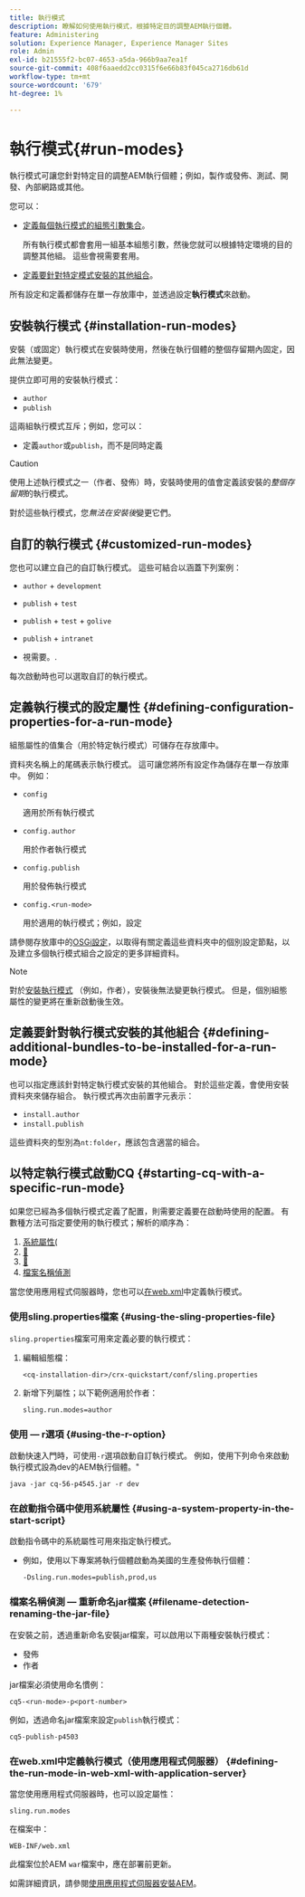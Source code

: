 ```yaml
---
title: 執行模式
description: 瞭解如何使用執行模式，根據特定目的調整AEM執行個體。
feature: Administering
solution: Experience Manager, Experience Manager Sites
role: Admin
exl-id: b21555f2-bc07-4653-a5da-966b9aa7ea1f
source-git-commit: 408f6aaedd2cc0315f6e66b83f045ca2716db61d
workflow-type: tm+mt
source-wordcount: '679'
ht-degree: 1%

---
```


# 執行模式{#run-modes}

執行模式可讓您針對特定目的調整AEM執行個體；例如，製作或發佈、測試、開發、內部網路或其他。

您可以：

* [定義每個執行模式的組態引數集合](#defining-configuration-properties-for-a-run-mode)。

  所有執行模式都會套用一組基本組態引數，然後您就可以根據特定環境的目的調整其他組。 這些會視需要套用。

* [定義要針對特定模式安裝的其他組合](#defining-additional-bundles-to-be-installed-for-a-run-mode)。

所有設定和定義都儲存在單一存放庫中，並透過設定&#x200B;**執行模式**&#x200B;來啟動。

## 安裝執行模式 {#installation-run-modes}

安裝（或固定）執行模式在安裝時使用，然後在執行個體的整個存留期內固定，因此無法變更。

提供立即可用的安裝執行模式：

* `author`
* `publish`

這兩組執行模式互斥；例如，您可以：

* 定義`author`或`publish`，而不是同時定義

>[!CAUTION]
>
>使用上述執行模式之一（作者、發佈）時，安裝時使用的值會定義該安裝的&#x200B;*整個存留期*&#x200B;的執行模式。
>
>對於這些執行模式，您&#x200B;*無法在安裝後*&#x200B;變更它們。

## 自訂的執行模式 {#customized-run-modes}

您也可以建立自己的自訂執行模式。 這些可結合以涵蓋下列案例：

* `author` + `development`

* `publish` + `test`

* `publish` + `test` + `golive`

* `publish` + `intranet`

* 視需要。.

每次啟動時也可以選取自訂的執行模式。

## 定義執行模式的設定屬性 {#defining-configuration-properties-for-a-run-mode}

組態屬性的值集合（用於特定執行模式）可儲存在存放庫中。

資料夾名稱上的尾碼表示執行模式。 這可讓您將所有設定作為儲存在單一存放庫中。 例如：

* `config`

  適用於所有執行模式

* `config.author`

  用於作者執行模式

* `config.publish`

  用於發佈執行模式

* `config.<run-mode>`

  用於適用的執行模式；例如，設定

請參閱存放庫中的[OSGi設定](/help/sites-deploying/configuring-osgi.md#osgi-configuration-in-the-repository)，以取得有關定義這些資料夾中的個別設定節點，以及建立多個執行模式組合之設定的更多詳細資料。

>[!NOTE]
>
>對於[安裝執行模式](#installation-run-modes) （例如，作者），安裝後無法變更執行模式。 但是，個別組態屬性的變更將在重新啟動後生效。

## 定義要針對執行模式安裝的其他組合 {#defining-additional-bundles-to-be-installed-for-a-run-mode}

也可以指定應該針對特定執行模式安裝的其他組合。 對於這些定義，會使用安裝資料夾來儲存組合。 執行模式再次由前置字元表示：

* `install.author`
* `install.publish`

這些資料夾的型別為`nt:folder`，應該包含適當的組合。

## 以特定執行模式啟動CQ {#starting-cq-with-a-specific-run-mode}

如果您已經為多個執行模式定義了配置，則需要定義要在啟動時使用的配置。 有數種方法可指定要使用的執行模式；解析的順序為：

1. [系統屬性(](#using-a-system-property-in-the-start-script)
1. [&#128279;](#using-the-sling-properties-file)
1. [&#128279;](#using-the-r-option)
1. [檔案名稱偵測](#filename-detection-renaming-the-jar-file)

當您使用應用程式伺服器時，您也可以[在web.xml](#defining-the-run-mode-in-web-xml-with-application-server)中定義執行模式。

### 使用sling.properties檔案 {#using-the-sling-properties-file}

`sling.properties`檔案可用來定義必要的執行模式：

1. 編輯組態檔：

   `<cq-installation-dir>/crx-quickstart/conf/sling.properties`

1. 新增下列屬性；以下範例適用於作者：

   `sling.run.modes=author`

### 使用 — r選項 {#using-the-r-option}

啟動快速入門時，可使用`-r`選項啟動自訂執行模式。 例如，使用下列命令來啟動執行模式設為dev的AEM執行個體。&quot;

```shell
java -jar cq-56-p4545.jar -r dev
```

### 在啟動指令碼中使用系統屬性 {#using-a-system-property-in-the-start-script}

啟動指令碼中的系統屬性可用來指定執行模式。

* 例如，使用以下專案將執行個體啟動為美國的生產發佈執行個體：

  `-Dsling.run.modes=publish,prod,us`

### 檔案名稱偵測 — 重新命名jar檔案 {#filename-detection-renaming-the-jar-file}

在安裝之前，透過重新命名安裝jar檔案，可以啟用以下兩種安裝執行模式：

* 發佈
* 作者

jar檔案必須使用命名慣例：

`cq5-<run-mode>-p<port-number>`

例如，透過命名jar檔案來設定`publish`執行模式：

`cq5-publish-p4503`

### 在web.xml中定義執行模式（使用應用程式伺服器） {#defining-the-run-mode-in-web-xml-with-application-server}

當您使用應用程式伺服器時，也可以設定屬性：

`sling.run.modes`

在檔案中：

`WEB-INF/web.xml`

此檔案位於AEM `war`檔案中，應在部署前更新。

如需詳細資訊，請參閱[使用應用程式伺服器安裝AEM](/help/sites-deploying/application-server-install.md)。
